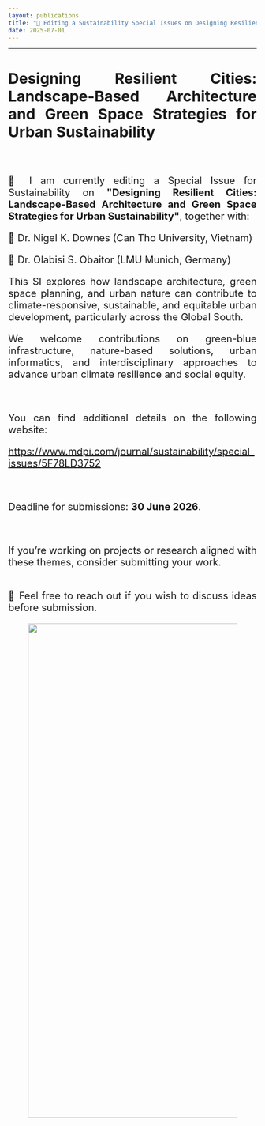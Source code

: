 ```yaml
---
layout: publications
title: "📢 Editing a Sustainability Special Issues on Designing Resilient Cities"
date: 2025-07-01
---
```


<hr>

<div style="text-align:justify; font-size:20px;">

## Designing Resilient Cities: Landscape-Based Architecture and Green Space Strategies for Urban Sustainability

<br>

<p style="font-size:20px"> 

</p> 

🌿 I am currently editing a Special Issue for Sustainability on **"Designing Resilient Cities: Landscape-Based Architecture and Green Space Strategies for Urban Sustainability"**, together with:

🔹 Dr. Nigel K. Downes (Can Tho University, Vietnam)

🔹 Dr. Olabisi S. Obaitor (LMU Munich, Germany)

This SI explores how landscape architecture, green space planning, and urban nature can contribute to climate-responsive, sustainable, and equitable urban development, particularly across the Global South. 

We welcome contributions on green-blue infrastructure, nature-based solutions, urban informatics, and interdisciplinary approaches to advance urban climate resilience and social equity.

<br>

You can find additional details on the following website:

<a href="https://www.mdpi.com/journal/sustainability/special_issues/5F78LD3752">https://www.mdpi.com/journal/sustainability/special_issues/5F78LD3752</a>

<br>

Deadline for submissions: **30 June 2026**.

<br>

If you’re working on projects or research aligned with these themes, consider submitting your work.

<br>
📩 Feel free to reach out if you wish to discuss ideas before submission.



<br>

<div class="container-fluid">
<div class="row">
<div class="col-sm-12">

<figure>
<img src="{{ site.url }}{{ site.baseurl }}/images/newspic/SI_sustainability.jpg" class="img-responsive" width="1000px" height="auto" />
<figcaption>
</figcaption>
</figure>



</div>
</div>
</div>



</div>